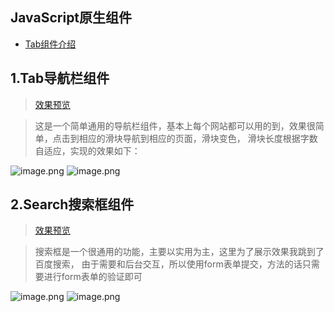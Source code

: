 
## JavaScript原生组件
+ [Tab组件介绍](https://github.com/suminhohu/Component/issues/1)

## 1.Tab导航栏组件     
> [效果预览](https://suminhohu.github.io/Component/Tab/tab.html)

> 这是一个简单通用的导航栏组件，基本上每个网站都可以用的到，效果很简单，点击到相应的滑块导航到相应的页面，滑块变色，
 滑块长度根据字数自适应，实现的效果如下：

![image.png](http://upload-images.jianshu.io/upload_images/1394028-5c5170a2050d8759.png?imageMogr2/auto-orient/strip%7CimageView2/2/w/1240)
![image.png](http://upload-images.jianshu.io/upload_images/1394028-b3c8b8c7e4f11dfe.png?imageMogr2/auto-orient/strip%7CimageView2/2/w/1240)


## 2.Search搜索框组件  
> [效果预览](https://suminhohu.github.io/Component/Search/search.html)

> 搜索框是一个很通用的功能，主要以实用为主，这里为了展示效果我跳到了百度搜索，
由于需要和后台交互，所以使用form表单提交，方法的话只需要进行form表单的验证即可

![image.png](http://upload-images.jianshu.io/upload_images/1394028-f276b2064eefa0a4.png?imageMogr2/auto-orient/strip%7CimageView2/2/w/1240)
![image.png](http://upload-images.jianshu.io/upload_images/1394028-1fa483dbbc513a4e.png?imageMogr2/auto-orient/strip%7CimageView2/2/w/1240)
